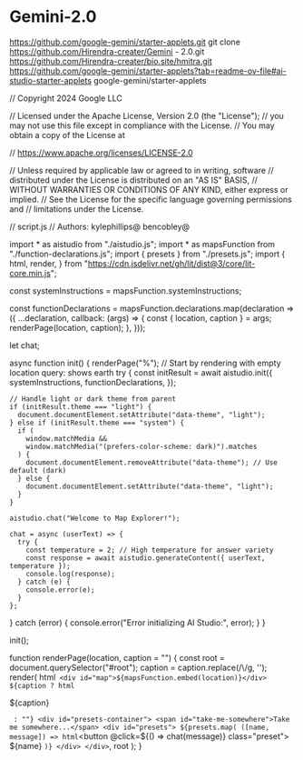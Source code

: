 # Gemini-2.0
https://github.com/google-gemini/starter-applets.git
git clone https://github.com/Hirendra-creater/Gemini - 2.0.git
https://github.com/Hirendra-creater/bio.site/hmitra.git
https://github.com/google-gemini/starter-applets?tab=readme-ov-file#ai-studio-starter-applets
google-gemini/starter-applets


// Copyright 2024 Google LLC

// Licensed under the Apache License, Version 2.0 (the "License");
// you may not use this file except in compliance with the License.
// You may obtain a copy of the License at

//     https://www.apache.org/licenses/LICENSE-2.0

// Unless required by applicable law or agreed to in writing, software
// distributed under the License is distributed on an "AS IS" BASIS,
// WITHOUT WARRANTIES OR CONDITIONS OF ANY KIND, either express or implied.
// See the License for the specific language governing permissions and
// limitations under the License.

// script.js
// Authors: kylephillips@ bencobley@

import * as aistudio from "./aistudio.js";
import * as mapsFunction from "./function-declarations.js";
import { presets } from "./presets.js";
import {
  html,
  render,
} from "https://cdn.jsdelivr.net/gh/lit/dist@3/core/lit-core.min.js";

const systemInstructions = mapsFunction.systemInstructions;

const functionDeclarations = mapsFunction.declarations.map(declaration => ({
  ...declaration,
  callback: (args) => {
    const { location, caption } = args;
    renderPage(location, caption);
  },
}));

let chat;

async function init() {
  renderPage("%"); // Start by rendering with empty location query: shows earth
  try {
    const initResult = await aistudio.init({
      systemInstructions,
      functionDeclarations,
    });

    // Handle light or dark theme from parent
    if (initResult.theme === "light") {
      document.documentElement.setAttribute("data-theme", "light");
    } else if (initResult.theme === "system") {
      if (
        window.matchMedia &&
        window.matchMedia("(prefers-color-scheme: dark)").matches
      ) {
        document.documentElement.removeAttribute("data-theme"); // Use default (dark)
      } else {
        document.documentElement.setAttribute("data-theme", "light");
      }
    }

    aistudio.chat("Welcome to Map Explorer!");

    chat = async (userText) => {
      try {
        const temperature = 2; // High temperature for answer variety
        const response = await aistudio.generateContent({ userText, temperature });
        console.log(response);
      } catch (e) {
        console.error(e);
      }
    };
  } catch (error) {
    console.error("Error initializing AI Studio:", error);
  }
}

init();

function renderPage(location, caption = "") {
  const root = document.querySelector("#root");
  caption = caption.replace(/\\/g, '');
  render(
    html`
      <div id="map">${mapsFunction.embed(location)}</div>
      ${caption
        ? html`<div id="caption"><p>${caption}</p></div>`
        : ""}
      <div id="presets-container">
      <span id="take-me-somewhere">Take me somewhere...</span>
        <div id="presets">
              ${presets.map(
          ([name, message]) =>
            html`<button @click=${() => chat(message)} class="preset">
                    ${name}
                  </button>`
        )}
        </div>
      </div>
    `,
    root
  );
}
